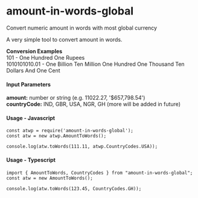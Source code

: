 # amount-in-words-global
Convert numeric amount in words with most global currency

A very simple tool to convert amount in words.

**Conversion Examples**  
101 - One Hundred One Rupees  
1010101010.01 - One Billion Ten Million One Hundred One Thousand Ten Dollars And One Cent

#### Input Parameters
**amount:** number or string (e.g. 11022.27, '$657,798.54')  
**countryCode:** IND, GBR, USA, NGR, GH (more will be added in future)

#### Usage - Javascript
```
const atwp = require('amount-in-words-global');
const atw = new atwp.AmountToWords();

console.log(atw.toWords(111.11, atwp.CountryCodes.USA));
```

#### Usage - Typescript
```
import { AmountToWords, CountryCodes } from "amount-in-words-global";
const atw = new AmountToWords();

console.log(atw.toWords(123.45, CountryCodes.GH));
```